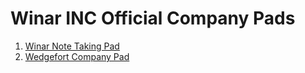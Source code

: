 # Winar INC Official Company Pads

1. [Winar Note Taking Pad](company-pads/winar-notetaking-pad/winar-notetaking-pad.pdf)
2. [Wedgefort Company Pad](company-pads/wedgefort/Wedgefort%20Company%20Pad.pdf)